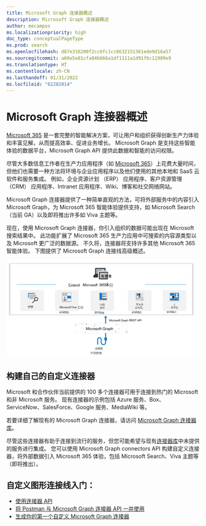 ```yaml
---
title: Microsoft Graph 连接器概述
description: Microsoft Graph 连接器概述
author: mecampos
ms.localizationpriority: high
doc_type: conceptualPageType
ms.prod: search
ms.openlocfilehash: d87e316200f2cc6fc1cc8632151361ede9d16a57
ms.sourcegitcommit: a60e5e81cfa04b666a1df1111a1d91f6c11989e9
ms.translationtype: HT
ms.contentlocale: zh-CN
ms.lasthandoff: 01/31/2022
ms.locfileid: "62282014"
---
```

# <a name="microsoft-graph-connectors-overview"></a>Microsoft Graph 连接器概述

[Microsoft 365](https://www.microsoft.com/microsoft-365) 是一套完整的智能解决方案，可让用户和组织获得创新生产力体验和丰富见解，从而提高效率、促进业务增长。 Microsoft Graph 是支持这些智能体验的数据平台，Microsoft Graph API 提供此数据和智能的访问权限。

尽管大多数信息工作者在生产力应用程序（如 [Microsoft 365](https://www.microsoft.com/microsoft-365)）上花费大量时间，但他们也需要一种方法将环境与企业应用程序以及他们使用的其他本地和 SaaS 云软件和服务集成。 例如，企业资源计划 （ERP） 应用程序、客户资源管理 （CRM） 应用程序、Intranet 应用程序、Wiki、博客和社交网络网站。

Microsoft Graph 连接器提供了一种简单直观的方法，可将外部服务中的内容引入 Microsoft Graph，为 Microsoft 365 智能体验提供支持，如 Microsoft Search（当前 GA）以及即将推出许多如 Viva 主题等。

现在，使用 Microsoft Graph 连接器，你引入组织的数据可能出现在 Microsoft 搜索结果中。 此功能扩展了 Microsoft 365 生产力应用中可搜索的内容源类型以及 Microsoft 更广泛的数据源。 不久将，连接器将支持许多其他 Microsoft 365 智能体验。
下图提供了 Microsoft Graph 连接线高级概述。

<!---Insert image reference here --->
<!---       ![Select the Microsoft Graph permissions](./images/application-saml-sso-configure-api/set-permissions.png) --->
![图像显示正使用连接线将数据引入 Microsoft Graph](./images/connectors-images/overview.png)

## <a name="build-your-own-custom-connector"></a>构建自己的自定义连接器

Microsoft 和合作伙伴当前提供的 100 多个连接器可用于连接到热门的 Microsoft 和非 Microsoft 服务。 现有连接器的示例包括 Azure 服务、Box、ServiceNow、SalesForce、Google 服务、MediaWiki 等。

若要详细了解现有的 Microsoft Graph 连接器，请访问 [Microsoft Graph 连接器库](https://www.microsoft.com/microsoft-search/connectors/)。

尽管这些连接器有助于连接到流行的服务，但您可能希望与现有[连接器库](https://www.microsoft.com/microsoft-search/connectors/)中未提供的服务进行集成。 您可以使用 Microsoft Graph connectors API 构建自定义连接器，将外部数据引入 Microsoft 365 体验，包括 Microsoft Search、Viva 主题等（即将推出）。

## <a name="get-started-with-custom-graph-connectors"></a>自定义图形连接线入门：
* [使用连接器 API](connecting-external-content-connectors-api-overview.md)
* [将 Postman 与 Microsoft Graph 连接器 API 一并使用](connecting-external-content-connectors-api-postman.md)
* [生成你的第一个自定义 Microsoft Graph 连接器](connecting-external-content-build-quickstart.yml)
